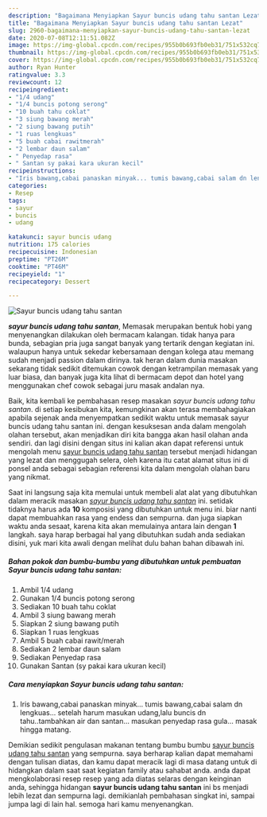 ```yaml
---
description: "Bagaimana Menyiapkan Sayur buncis udang tahu santan Lezat"
title: "Bagaimana Menyiapkan Sayur buncis udang tahu santan Lezat"
slug: 2960-bagaimana-menyiapkan-sayur-buncis-udang-tahu-santan-lezat
date: 2020-07-08T12:11:51.082Z
image: https://img-global.cpcdn.com/recipes/955b0b693fb0eb31/751x532cq70/sayur-buncis-udang-tahu-santan-foto-resep-utama.jpg
thumbnail: https://img-global.cpcdn.com/recipes/955b0b693fb0eb31/751x532cq70/sayur-buncis-udang-tahu-santan-foto-resep-utama.jpg
cover: https://img-global.cpcdn.com/recipes/955b0b693fb0eb31/751x532cq70/sayur-buncis-udang-tahu-santan-foto-resep-utama.jpg
author: Ryan Hunter
ratingvalue: 3.3
reviewcount: 12
recipeingredient:
- "1/4 udang"
- "1/4 buncis potong serong"
- "10 buah tahu coklat"
- "3 siung bawang merah"
- "2 siung bawang putih"
- "1 ruas lengkuas"
- "5 buah cabai rawitmerah"
- "2 lembar daun salam"
- " Penyedap rasa"
- " Santan sy pakai kara ukuran kecil"
recipeinstructions:
- "Iris bawang,cabai panaskan minyak... tumis bawang,cabai salam dn lengkuas... setelah harum masukan udang,lalu buncis dn tahu..tambahkan air dan santan... masukan penyedap rasa gula... masak hingga matang."
categories:
- Resep
tags:
- sayur
- buncis
- udang

katakunci: sayur buncis udang 
nutrition: 175 calories
recipecuisine: Indonesian
preptime: "PT26M"
cooktime: "PT46M"
recipeyield: "1"
recipecategory: Dessert

---
```



![Sayur buncis udang tahu santan](https://img-global.cpcdn.com/recipes/955b0b693fb0eb31/751x532cq70/sayur-buncis-udang-tahu-santan-foto-resep-utama.jpg)

<b><i>sayur buncis udang tahu santan</i></b>, Memasak merupakan bentuk hobi yang menyenangkan dilakukan oleh bermacam kalangan. tidak hanya para bunda, sebagian pria juga sangat banyak yang tertarik dengan kegiatan ini. walaupun hanya untuk sekedar kebersamaan dengan kolega atau memang sudah menjadi passion dalam dirinya. tak heran dalam dunia masakan sekarang tidak sedikit ditemukan cowok dengan ketrampilan memasak yang luar biasa, dan banyak juga kita lihat di bermacam depot dan hotel yang menggunakan chef cowok sebagai juru masak andalan nya.

Baik, kita kembali ke pembahasan resep masakan <i>sayur buncis udang tahu santan</i>. di setiap kesibukan kita, kemungkinan akan terasa membahagiakan apabila sejenak anda menyempatkan sedikit waktu untuk memasak sayur buncis udang tahu santan ini. dengan kesuksesan anda dalam mengolah olahan tersebut, akan menjadikan diri kita bangga akan hasil olahan anda sendiri. dan lagi disini dengan situs ini kalian akan dapat referensi untuk mengolah menu <u>sayur buncis udang tahu santan</u> tersebut menjadi hidangan yang lezat dan menggugah selera, oleh karena itu catat alamat situs ini di ponsel anda sebagai sebagian referensi kita dalam mengolah olahan baru yang nikmat.




Saat ini langsung saja kita memulai untuk membeli alat alat yang dibutuhkan dalam meracik masakan <u><i>sayur buncis udang tahu santan</i></u> ini. setidak tidaknya harus ada <b>10</b> komposisi yang dibutuhkan untuk menu ini. biar nanti dapat membuahkan rasa yang endess dan sempurna. dan juga siapkan waktu anda sesaat, karena kita akan memulainya antara lain dengan <b>1</b> langkah. saya harap berbagai hal yang dibutuhkan sudah anda sediakan disini, yuk mari kita awali dengan melihat dulu bahan bahan dibawah ini.

<!--inarticleads1-->

##### Bahan pokok dan bumbu-bumbu yang dibutuhkan untuk pembuatan Sayur buncis udang tahu santan:

1. Ambil 1/4 udang
1. Gunakan 1/4 buncis potong serong
1. Sediakan 10 buah tahu coklat
1. Ambil 3 siung bawang merah
1. Siapkan 2 siung bawang putih
1. Siapkan 1 ruas lengkuas
1. Ambil 5 buah cabai rawit/merah
1. Sediakan 2 lembar daun salam
1. Sediakan  Penyedap rasa
1. Gunakan  Santan (sy pakai kara ukuran kecil)




<!--inarticleads2-->

##### Cara menyiapkan Sayur buncis udang tahu santan:

1. Iris bawang,cabai panaskan minyak... tumis bawang,cabai salam dn lengkuas... setelah harum masukan udang,lalu buncis dn tahu..tambahkan air dan santan... masukan penyedap rasa gula... masak hingga matang.




Demikian sedikit pengulasan makanan tentang bumbu bumbu <u>sayur buncis udang tahu santan</u> yang sempurna. saya berharap kalian dapat memahami dengan tulisan diatas, dan kamu dapat meracik lagi di masa datang untuk di hidangkan dalam saat saat kegiatan family atau sahabat anda. anda dapat mengkolaborasi resep resep yang ada diatas selaras dengan keinginan anda, sehingga hidangan <b>sayur buncis udang tahu santan</b> ini bs menjadi lebih lezat dan sempurna lagi. demikianlah pembahasan singkat ini, sampai jumpa lagi di lain hal. semoga hari kamu menyenangkan.
